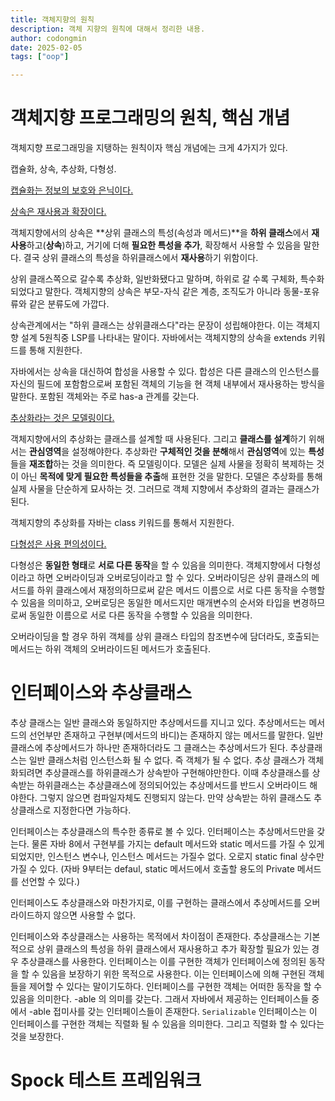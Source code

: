 ```yaml
---
title: 객체지향의 원칙
description: 객체 지향의 원칙에 대해서 정리한 내용.
author: codongmin
date: 2025-02-05
tags: ["oop"]

---
```




# 객체지향 프로그래밍의 원칙, 핵심 개념 



객체지향 프로그래밍을 지탱하는 원칙이자 핵심 개념에는 크게 4가지가 있다.

캡슐화, 상속, 추상화, 다형성. 



<u>캡슐화는 정보의 보호와 은닉이다.</u> 







<u>상속은 재사용과 확장이다.</u> 

객체지향에서의 상속은 **상위 클래스의 특성(속성과 메서드)**을 **하위 클래스**에서 **재사용**하고(**상속**)하고, 거기에 더해 **필요한 특성을 추가**, 확장해서 사용할 수 있음을 말한다. 결국 상위 클래스의 특성을 하위클래스에서 **재사용**하기 위함이다. 

상위 클래스쪽으로 갈수록 추상화, 일반화됐다고 말하며, 하위로 갈 수록 구체화, 특수화 되었다고 말한다. 객체지향의 상속은 부모-자식 같은 계층, 조직도가 아니라 동물-포유류와 같은 분류도에 가깝다. 

상속관계에서는 "하위 클래스는 상위클래스다"라는 문장이 성립해야한다. 이는 객체지향 설계 5원칙중 LSP를 나타내는 말이다. 자바에서는 객체지향의 상속을 extends 키워드를 통해 지원한다.

자바에서는 상속을 대신하여 합성을 사용할 수 있다. 합성은 다른 클래스의 인스턴스를 자신의 필드에 포함함으로써 포함된 객체의 기능을 현 객체 내부에서 재사용하는 방식을 말한다. 포함된 객체와는 주로 has-a 관계를 갖는다. 



<u>추상화라는 것은 모델링이다.</u>

객체지향에서의 추상화는 클래스를 설계할 때 사용된다. 그리고 **클래스를 설계**하기 위해서는 **관심영역**을 설정해야한다. 추상화란 **구체적인 것을 분해**해서 **관심영역**에 있는 **특성**들을 **재조합**하는 것을 의미한다. 즉 모델링이다. 모델은 실제 사물을 정확히 복제하는 것이 아닌 **목적에 맞게 필요한 특성들을 추출**해 표현한 것을 말한다. 모델은 추상화를 통해 실제 사물을 단순하게 묘사하는 것. 그러므로 객체 지향에서 추상화의 결과는 클래스가 된다. 

객체지향의 추상화를 자바는 class 키워드를 통해서 지원한다.



<u>다형성은 사용 편의성이다.</u>

다형성은 **동일한 형태**로 **서로 다른 동작**을 할 수 있음을 의미한다. 객체지향에서 다형성이라고 하면 오버라이딩과 오버로딩이라고 할 수 있다. 오버라이딩은 상위 클래스의 메서드를 하위 클래스에서 재정의하므로써 같은 메서드 이름으로 서로 다른 동작을 수행할 수 있음을 의미하고, 오버로딩은 동일한 메서드지만 매개변수의 순서와 타입을 변경하므로써 동일한 이름으로 서로 다른 동작을 수행할 수 있음을 의미한다. 

오버라이딩을 할 경우 하위 객체를 상위 클래스 타입의 참조변수에 담더라도, 호출되는 메서드는 하위 객체의 오버라이드된 메서드가 호출된다. 



# 인터페이스와 추상클래스

추상 클래스는 일반 클래스와 동일하지만 추상메서드를 지니고 있다. 추상메서드는 메서드의 선언부만 존재하고 구현부(메서드의 바디)는 존재하지 않는 메서드를 말한다. 일반 클래스에 추상메서드가 하나만 존재하더라도 그 클래스는 추상메서드가 된다. 추상클래스는 일반 클래스처럼 인스턴스화 될 수 없다. 즉 객체가 될 수 없다. 추상 클래스가 객체화되려면 추상클래스를 하위클래스가 상속받아 구현해야만한다. 이때 추상클래스를 상속받는 하위클래스는 추상클래스에 정의되어있는 추상메서드를 반드시 오버라이드 해야한다. 그렇지 않으면 컴파일자체도 진행되지 않는다. 만약 상속받는 하위 클래스도 추상클래스로 지정한다면 가능하다. 

인터페이스는 추상클래스의 특수한 종류로 볼 수 있다. 인터페이스는 추상메서드만을 갖는다. 물론 자바 8에서 구현부를 가지는 default 메서드와 static 메서드를 가질 수 있게 되었지만, 인스턴스 변수나, 인스턴스 메서드는 가질수 없다. 오로지 static final 상수만 가질 수 있다.  (자바 9부터는 defaul, static 메서드에서 호출할 용도의 Private 메서드를 선언할 수 있다.) 

인터페이스도 추상클래스와 마찬가지로, 이를 구현하는 클래스에서 추상메서드를 오버라이드하지 않으면 사용할 수 없다.

인터페이스와 추상클래스는 사용하는 목적에서 차이점이 존재한다. 추상클래스는 기본적으로 상위 클래스의 특성을 하위 클래스에서 재사용하고 추가 확장할 필요가 있는 경우 추상클래스를 사용한다. 인터페이스는 이를 구현한 객체가 인터페이스에 정의된 동작을 할 수 있음을 보장하기 위한 목적으로 사용한다. 이는 인터페이스에 의해 구현된 객체들을 제어할 수 있다는 말이기도하다. 인터페이스를 구현한 객체는 어떠한 동작을 할 수 있음을 의미한다. -able 의 의미를 갖는다. 그래서 자바에서 제공하는 인터페이스들 중에서 -able 접미사를 갖는 인터페이스들이 존재한다. `Serializable` 인터페이스는 이 인터페이스를 구현한 객체는 직렬화 될 수 있음을 의미한다. 그리고 직렬화 할 수 있다는 것을 보장한다. 



# Spock 테스트 프레임워크





# 